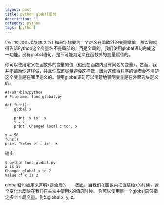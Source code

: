 ```yaml
---
layout: post
title: python global语句
description: ""
category: python
tags: [python]
---
```

{% include JB/setup %}
如果你想要为一个定义在函数外的变量赋值，那么你就得告诉Python这个变量名不是局部的，而是全局的。我们使用global语句完成这一功能。没有global语句，是不可能为定义在函数外的变量赋值的。

你可以使用定义在函数外的变量的值（假设在函数内没有同名的变量）。然而，我并不鼓励你这样做，并且你应该尽量避免这样做，因为这使得程序的读者会不清楚这个变量是在哪里定义的。使用global语句可以清楚地表明变量是在外面的块定义的。

	#!/usr/bin/python
	# Filename: func_global.py

	def func():
		global x

		print 'x is', x
		x = 2
		print 'Changed local x to', x

	x = 50
	func()
	print 'Value of x is', x
输出

	$ python func_global.py
	x is 50
	Changed global x to 2
	Value of x is 2
global语句被用来声明x是全局的——因此，当我们在函数内把值赋给x的时候，这个变化也反映在我们在主块中使用x的值的时候。
你可以使用同一个global语句指定多个全局变量。例如global x, y, z。